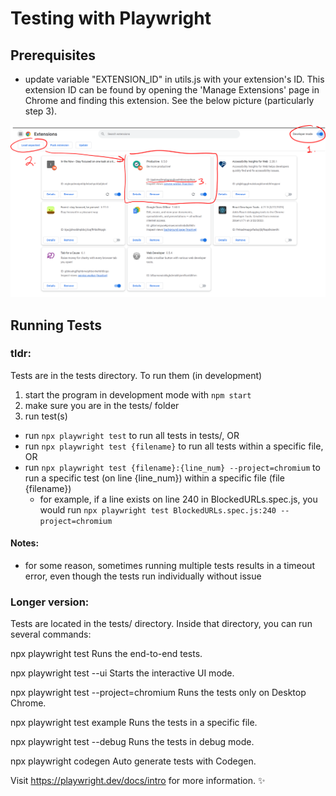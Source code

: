 # Testing with Playwright

## Prerequisites

- update variable "EXTENSION_ID" in utils.js with your extension's ID. This extension ID can be found by opening the 'Manage Extensions' page in Chrome and finding this extension. See the below picture (particularly step 3).

![](help/help_get_extension_id.PNG)


## Running Tests

### tldr:
Tests are in the tests directory. To run them (in development)
1. start the program in development mode with `npm start`
2. make sure you are in the tests/ folder
3. run test(s)
  - run `npx playwright test` to run all tests in tests/, OR
  - run `npx playwright test {filename}` to run all tests within a specific file, OR
  - run `npx playwright test {filename}:{line_num} --project=chromium` to run a specific test (on line {line_num}) within a specific file (file {filename})
    - for example, if a line exists on line 240 in BlockedURLs.spec.js, you would run `npx playwright test BlockedURLs.spec.js:240 --project=chromium`

#### Notes:
- for some reason, sometimes running multiple tests results in a timeout error, even though the tests run individually without issue

### Longer version:
Tests are located in the tests/ directory.
Inside that directory, you can run several commands:

  npx playwright test
    Runs the end-to-end tests.

  npx playwright test --ui
    Starts the interactive UI mode.

  npx playwright test --project=chromium
    Runs the tests only on Desktop Chrome.

  npx playwright test example
    Runs the tests in a specific file.

  npx playwright test --debug
    Runs the tests in debug mode.

  npx playwright codegen
    Auto generate tests with Codegen.

Visit https://playwright.dev/docs/intro for more information. ✨